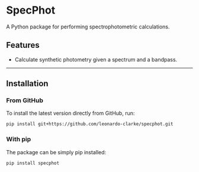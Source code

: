# SpecPhot

A Python package for performing spectrophotometric calculations.

## Features
- Calculate synthetic photometry given a spectrum and a bandpass.

---

## Installation

### From GitHub
To install the latest version directly from GitHub, run:
```bash
pip install git+https://github.com/leonardo-clarke/specphot.git
```

### With pip
The package can be simply pip installed:
```bash
pip install specphot
```
